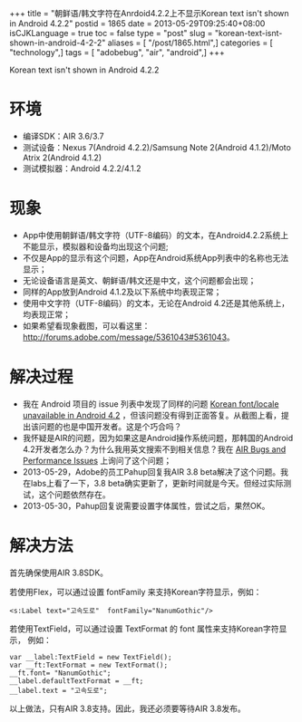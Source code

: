 +++
title = "朝鲜语/韩文字符在Anrdoid4.2.2上不显示Korean text isn't shown in Android 4.2.2"
postid = 1865
date = 2013-05-29T09:25:40+08:00
isCJKLanguage = true
toc = false
type = "post"
slug = "korean-text-isnt-shown-in-android-4-2-2"
aliases = [ "/post/1865.html",]
categories = [ "technology",]
tags = [ "adobebug", "air", "android",]
+++


Korean text isn't shown in Android 4.2.2

# 环境

-   编译SDK：AIR 3.6/3.7
-   测试设备：Nexus 7(Android 4.2.2)/Samsung Note 2(Android 4.1.2)/Moto Atrix 2(Android 4.1.2)
-   测试模拟器：Android 4.2.2/4.1.2

# 现象

-   App中使用朝鲜语/韩文字符（UTF-8编码）的文本，在Android4.2.2系统上不能显示，模拟器和设备均出现这个问题;
-   不仅是App的显示有这个问题，App在Android系统App列表中的名称也无法显示；
-   无论设备语言是英文、朝鲜语/韩文还是中文，这个问题都会出现；
-   同样的App放到Android 4.1.2及以下系统中均表现正常；
-   使用中文字符（UTF-8编码）的文本，无论在Android 4.2还是其他系统上，均表现正常；
-   如果希望看现象截图，可以看这里：<http://forums.adobe.com/message/5361043#5361043>。

# 解决过程

-   我在 Android 项目的 issue 列表中发现了同样的问题 [Korean font/locale unavailable in Android 4.2](https://code.google.com/p/android/issues/detail?can=2&start=0&num=100&q=&colspec=ID%20Type%20Status%20Owner%20Summary%20Stars&groupby=&sort=&id=40340) ，但该问题没有得到正面答复。从截图上看，提出该问题的也是中国开发者。这是个巧合吗？
-   我怀疑是AIR的问题，因为如果这是Android操作系统问题，那韩国的Android 4.2开发者怎么办？为什么我用英文搜索不到相关信息？我在 [AIR Bugs and Performance Issues](http://forums.adobe.com/message/5358087#5358087) 上询问了这个问题；
-   2013-05-29，Adobe的员工Pahup回复我AIR 3.8 beta解决了这个问题。我在labs上看了一下，3.8 beta确实更新了，更新时间就是今天。但经过实际测试，这个问题依然存在。
-   2013-05-30，Pahup回复说需要设置字体属性，尝试之后，果然OK。

# 解决方法

首先确保使用AIR 3.8SDK。

若使用Flex，可以通过设置 fontFamily 来支持Korean字符显示，例如：

``` {lang="xml"}
<s:Label text="고속도로"  fontFamily="NanumGothic"/>
```

若使用TextField，可以通过设置 TextFormat 的 font 属性来支持Korean字符显示， 例如：

``` {lang="Actionscript"}
var __label:TextField = new TextField();
var __ft:TextFormat = new TextFormat();
__ft.font= "NanumGothic";
__label.defaultTextFormat = __ft;
__label.text = "고속도로";
```

以上做法，只有AIR 3.8支持。因此，我还必须要等待AIR 3.8发布。

